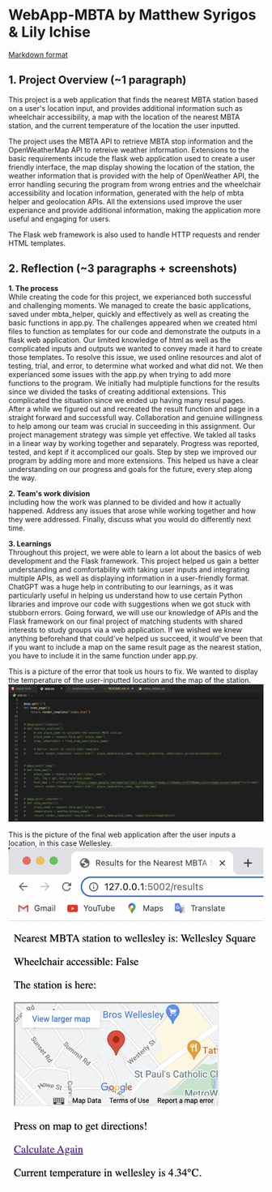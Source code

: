 # WebApp-MBTA by Matthew Syrigos & Lily Ichise

[Markdown format](https://docs.github.com/en/get-started/writing-on-github/getting-started-with-writing-and-formatting-on-github/basic-writing-and-formatting-syntax)

## 1. Project Overview (~1 paragraph)

This project is a web application that finds the nearest MBTA station based on a user's location input, and provides additional information such as wheelchair accessibility, a map with the location of the nearest MBTA station, and the current temperature of the location the user inputted. 

The project uses the MBTA API to retrieve MBTA stop information and the OpenWeatherMap API to retreive weather information. Extensions to the basic requirements incude the flask web application used to create a user friendly interface, the map display showing the location of the station, the weather information that is provided with the help of OpenWeather API, the error handling securing the program from wrong entries and the wheelchair accessibility and location information, generated with the help of mbta helper and geolocation APIs. All the extensions used improve the user experiance and provide additional information, making the application more useful and engaging for users.

The Flask web framework is also used to handle HTTP requests and render HTML templates.

## 2. Reflection (~3 paragraphs + screenshots)

**1. The process**  
While creating the code for this project, we experianced both successful and challenging moments. We managed to create the basic applications, saved under mbta_helper, quickly and effectively as well as creating the basic functions in app.py. The challenges appeared when we created html files to function as templates for our code and demonstrate the outputs in a flask web application. Our limited knowledge of html as well as the complicated inputs and outputs we wanted to convey made it hard to create those templates. To resolve this issue, we used online resources and alot of testing, trial, and error, to determine what worked and what did not. We then experianced some issues with the app.py when trying to add more functions to the program. We initially had mulptiple functions for the results since we divided the tasks of creating additional extensions. This complicated the situation since we ended up having many resul pages. After a while we figured out and recreated the result function and page in a straight forward and successfull way.
Collaboration and genuine willingness to help among our team was crucial in succeeding in this assignment. Our project management strategy was simple yet effective. We takled all tasks in a linear way by working together and separately. Progress was reported, tested, and kept if it accompliced our goals. Step by step we improved our program by adding more and more extensions. This helped us have a clear understanding on our progress and goals for the future, every step along the way.

**2. Team's work division**  
including how the work was planned to be divided and how it actually happened. Address any issues that arose while working together and how they were addressed. Finally, discuss what you would do differently next time.

**3. Learnings**  
Throughout this project, we were able to learn a lot about the basics of web development and the Flask framework. This project helped us gain a better understanding and comfortability with taking user inputs and integrating multiple APIs, as well as displaying information in a user-friendly format. ChatGPT was a huge help in contributing to our learnings, as it was particularly useful in helping us understand how to use certain Python libraries and improve our code with suggestions when we got stuck with stubborn errors. Going forward, we will use our knowledge of APIs and the Flask framework on our final project of matching students with shared interests to study groups via a web application. If we wished we knew anything beforehand that could've helped us succeed, it would've been that if you want to include a map on the same result page as the nearest station, you have to include it in the same function under app.py.

This is a picture of the error that took us hours to fix. We wanted to display the temperature of the user-inputted location and the map of the station.
![commented app.py progress](images/apppy_progress.png)

This is the picture of the final web application after the user inputs a location, in this case Wellesley.
![completed website image](images/Screen%20Shot%202023-04-05%20at%207.56.24%20PM.png)